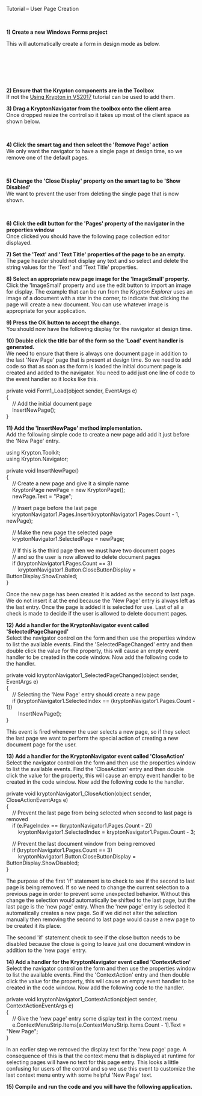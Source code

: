 Tutorial – User Page Creation

 

**1) Create a new Windows Forms project**  


This will automatically create a form in design mode as below.

 

 

 

**2) Ensure that the Krypton components are in the Toolbox**  
If not the [Using Krypton in VS2017](Using%20Krypton%20in%20VS2017.md)
tutorial can be used to add them.

**3) Drag a KryptonNavigator from the toolbox onto the client area**  
Once dropped resize the control so it takes up most of the client space as shown
below.

 

**4) Click the smart tag and then select the 'Remove Page' action**  
We only want the navigator to have a single page at design time, so we remove
one of the default pages.

 

**5) Change the 'Close Display' property on the smart tag to be 'Show
Disabled'**  
We want to prevent the user from deleting the single page that is now shown. 

 

**6) Click the edit button for the 'Pages' property of the navigator in the
properties window**  
Once clicked you should have the following page collection editor displayed.  
  
  
  
  
**7) Set the 'Text' and 'Text Title' properties of the page to be an empty.**  
The page header should not display any text and so select and delete the string
values for the 'Text' and 'Text Title' properties.  
  
  
**8) Select an appropriate new page image for the 'ImageSmall' property.**  
Click the 'ImageSmall' property and use the edit button to import an image for
display. The example that can be run from the *Krypton Explorer* uses an image
of a document with a star in the corner, to indicate that clicking the page will
create a new document. You can use whatever image is appropriate for your
application.

**9) Press the OK button to accept the change.**  
You should now have the following display for the navigator at design time.  
  
  
**10) Double click the title bar of the form so the 'Load' event handler is
generated.**  
We need to ensure that there is always one document page in addition to the last
'New Page' page that is present at design time. So we need to add code so that
as soon as the form is loaded the initial document page is created and added to
the navigator. You need to add just one line of code to the event handler so it
looks like this.

private void Form1_Load(object sender, EventArgs e)  
{  
    // Add the initial document page  
    InsertNewPage();  
}

**11) Add the 'InsertNewPage' method implementation.**  
Add the following simple code to create a new page add add it just before the
'New Page' entry.  
  
using Krypton.Toolkit;  
using Krypton.Navigator;  
  
private void InsertNewPage()  
{  
    // Create a new page and give it a simple name  
    KryptonPage newPage = new KryptonPage();  
    newPage.Text = "Page";

    // Insert page before the last page  
    kryptonNavigator1.Pages.Insert(kryptonNavigator1.Pages.Count - 1, newPage);

    // Make the new page the selected page  
    kryptonNavigator1.SelectedPage = newPage;

    // If this is the third page then we must have two document pages  
    // and so the user is now allowed to delete document pages  
    if (kryptonNavigator1.Pages.Count == 3)  
        kryptonNavigator1.Button.CloseButtonDisplay = ButtonDisplay.ShowEnabled;  
}

Once the new page has been created it is added as the second to last page. We do
not insert it at the end because the 'New Page' entry is always left as the last
entry. Once the page is added it is selected for use. Last of all a check is
made to decide if the user is allowed to delete document pages.  
  
  
**12) Add a handler for the KryptonNavigator event called
'SelectedPageChanged'**  
Select the navigator control on the form and then use the properties window to
list the available events. Find the 'SelectedPageChanged' entry and then double
click the value for the property, this will cause an empty event handler to be
created in the code window. Now add the following code to the handler.  
  
private void kryptonNavigator1_SelectedPageChanged(object sender, EventArgs e)  
{  
    // Selecting the 'New Page' entry should create a new page  
    if (kryptonNavigator1.SelectedIndex == (kryptonNavigator1.Pages.Count - 1))  
        InsertNewPage();  
}

This event is fired whenever the user selects a new page, so if they select the
last page we want to perform the special action of creating a new document page
for the user.

**13) Add a handler for the KryptonNavigator event called 'CloseAction'**  
Select the navigator control on the form and then use the properties window to
list the available events. Find the 'CloseAction' entry and then double click
the value for the property, this will cause an empty event handler to be created
in the code window. Now add the following code to the handler.  
  
private void kryptonNavigator1_CloseAction(object sender, CloseActionEventArgs
e)  
{  
    // Prevent the last page from being selected when second to last page is
removed  
    if (e.PageIndex == (kryptonNavigator1.Pages.Count - 2))  
        kryptonNavigator1.SelectedIndex = kryptonNavigator1.Pages.Count - 3;

    // Prevent the last document window from being removed  
    if (kryptonNavigator1.Pages.Count == 3)  
        kryptonNavigator1.Button.CloseButtonDisplay =
ButtonDisplay.ShowDisabled;  
}  
  
The purpose of the first 'if' statement is to check to see if the second to last
page is being removed. If so we need to change the current selection to a
previous page in order to prevent some unexpected behavior. Without this change
the selection would automatically be shifted to the last page, but the last page
is the 'new page' entry. When the 'new page' entry is selected it automatically
creates a new page. So if we did not alter the selection manually then removing
the second to last page would cause a new page to be created it its place.  
  
The second 'if' statement check to see if the close button needs to be disabled
because the close is going to leave just one document window in addition to the
'new page' entry.  
  
**14) Add a handler for the KryptonNavigator event called 'ContextAction'**  
Select the navigator control on the form and then use the properties window to
list the available events. Find the 'ContextAction' entry and then double click
the value for the property, this will cause an empty event handler to be created
in the code window. Now add the following code to the handler.  
  
private void kryptonNavigator1_ContextAction(object sender,
ContextActionEventArgs e)  
{  
    // Give the 'new page' entry some display text in the context menu  
    e.ContextMenuStrip.Items[e.ContextMenuStrip.Items.Count - 1].Text = "New
Page";  
}

In an earlier step we removed the display text for the 'new page' page. A
consequence of this is that the context menu that is displayed at runtime for
selecting pages will have no text for this page entry. This looks a little
confusing for users of the control and so we use this event to customize the
last context menu entry with some helpful 'New Page' text.  
  
**15) Compile and run the code and you will have the following application.**  
  

